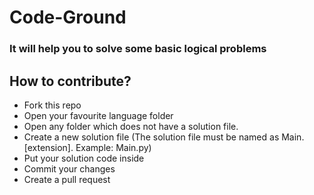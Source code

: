 # Code-Ground
### It will help you to solve some basic logical problems

## How to contribute?
- Fork this repo
- Open your favourite language folder
- Open any folder which does not have a solution file.
- Create a new solution file (The solution file must be named as Main.[extension]. Example: Main.py)
- Put your solution code inside
- Commit your changes
- Create a pull request
